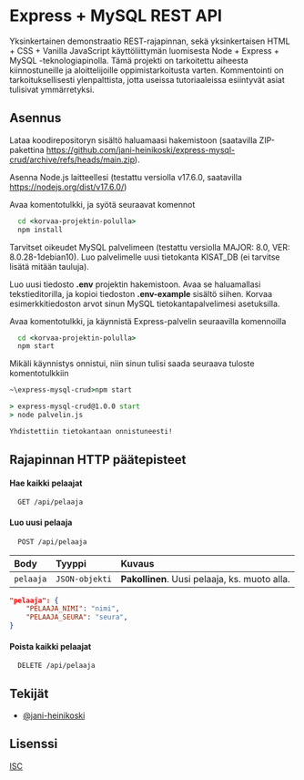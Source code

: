 # Express + MySQL REST API

Yksinkertainen demonstraatio REST-rajapinnan, sekä yksinkertaisen HTML + CSS + Vanilla JavaScript käyttöliittymän luomisesta Node + Express + MySQL -teknologiapinolla. Tämä projekti on tarkoitettu aiheesta kiinnostuneille ja aloittelijoille oppimistarkoitusta varten. Kommentointi on tarkoituksellisesti ylenpalttista, jotta useissa tutoriaaleissa esiintyvät asiat tulisivat ymmärretyksi.



## Asennus

Lataa koodirepositoryn sisältö haluamaasi hakemistoon (saatavilla ZIP-pakettina https://github.com/jani-heinikoski/express-mysql-crud/archive/refs/heads/main.zip).

Asenna Node.js laitteellesi
(testattu versiolla v17.6.0, saatavilla https://nodejs.org/dist/v17.6.0/)

Avaa komentotulkki, ja syötä seuraavat komennot

```cmd
  cd <korvaa-projektin-polulla>
  npm install
```

Tarvitset oikeudet MySQL palvelimeen (testattu versiolla MAJOR: 8.0, VER: 8.0.28-1debian10).
Luo palvelimelle uusi tietokanta KISAT_DB (ei tarvitse lisätä mitään tauluja).

Luo uusi tiedosto **.env** projektin hakemistoon.
Avaa se haluamallasi tekstieditorilla, ja kopioi tiedoston
**.env-example** sisältö siihen. Korvaa esimerkkitiedoston arvot
sinun MySQL tietokantapalvelimesi asetuksilla.

Avaa komentotulkki, ja käynnistä Express-palvelin seuraavilla komennoilla

```cmd
  cd <korvaa-projektin-polulla>
  npm start
```

Mikäli käynnistys onnistui, niin sinun tulisi saada seuraava tuloste komentotulkkiin

```cmd
~\express-mysql-crud>npm start

> express-mysql-crud@1.0.0 start
> node palvelin.js

Yhdistettiin tietokantaan onnistuneesti!
```

## Rajapinnan HTTP päätepisteet

#### Hae kaikki pelaajat

```http
  GET /api/pelaaja
```

#### Luo uusi pelaaja

```http
  POST /api/pelaaja
```

| Body | Tyyppi     | Kuvaus                       |
| :-------- | :------- | :-------------------------------- |
| `pelaaja`      | `JSON-objekti` | **Pakollinen**. Uusi pelaaja, ks. muoto alla. |

```json
"pelaaja": {
    "PELAAJA_NIMI": "nimi",
    "PELAAJA_SEURA": "seura",
}
```

#### Poista kaikki pelaajat

```http
  DELETE /api/pelaaja
```



## Tekijät

- [@jani-heinikoski](https://www.github.com/jani-heinikoski)


## Lisenssi

[ISC](https://choosealicense.com/licenses/isc/)
